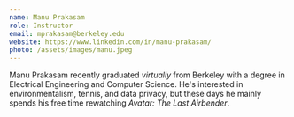 ```yaml
---
name: Manu Prakasam
role: Instructor
email: mprakasam@berkeley.edu
website: https://www.linkedin.com/in/manu-prakasam/
photo: /assets/images/manu.jpeg
---
```


Manu Prakasam recently graduated *virtually* from Berkeley with a degree in Electrical Engineering and Computer Science. He's interested in environmentalism, tennis, and data privacy, but these days he mainly spends his free time rewatching *Avatar: The Last Airbender*. 